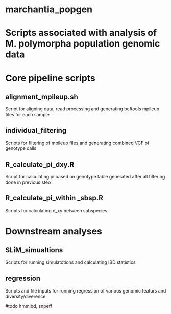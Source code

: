 # marchantia_popgen
# Scripts associated with analysis of M. polymorpha population genomic data

# Core pipeline scripts

## alignment_mpileup.sh
Script for aligning data, read processing and generating bcftools mpileup files for each sample

## individual_filtering
Scripts for filtering of mpileup files and generating combined VCF of genotype calls

## R_calculate_pi_dxy.R
Script for calculating pi based on genotype table generated after all filtering done in previous steo

## R_calculate_pi_within _sbsp.R
Scripts for calculating d_xy between subspecies

# Downstream analyses
## SLiM_simualtions
Scripts for running simulatotions and calculating IBD statistics

## regression
Scripts and file inputs for running regression of various genomic featurs and diversity/diverence

#todo hmmibd, snpeff

